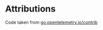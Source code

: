 # Attributions

Code taken from [go.opentelemetry.io/contrib](https://github.com/open-telemetry/opentelemetry-go-contrib/tree/main/instrumentation/net/http/otelhttp)

